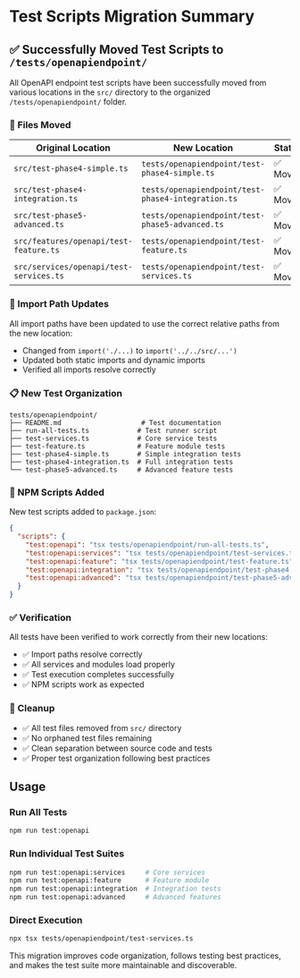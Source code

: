 # Test Scripts Migration Summary

## ✅ Successfully Moved Test Scripts to `/tests/openapiendpoint/`

All OpenAPI endpoint test scripts have been successfully moved from various locations in the `src/` directory to the organized `/tests/openapiendpoint/` folder.

### 📁 Files Moved

| Original Location | New Location | Status |
|------------------|--------------|--------|
| `src/test-phase4-simple.ts` | `tests/openapiendpoint/test-phase4-simple.ts` | ✅ Moved |
| `src/test-phase4-integration.ts` | `tests/openapiendpoint/test-phase4-integration.ts` | ✅ Moved |
| `src/test-phase5-advanced.ts` | `tests/openapiendpoint/test-phase5-advanced.ts` | ✅ Moved |
| `src/features/openapi/test-feature.ts` | `tests/openapiendpoint/test-feature.ts` | ✅ Moved |
| `src/services/openapi/test-services.ts` | `tests/openapiendpoint/test-services.ts` | ✅ Moved |

### 🔧 Import Path Updates

All import paths have been updated to use the correct relative paths from the new location:
- Changed from `import('./...)` to `import('../../src/...')`
- Updated both static imports and dynamic imports
- Verified all imports resolve correctly

### 📋 New Test Organization

```
tests/openapiendpoint/
├── README.md                    # Test documentation
├── run-all-tests.ts            # Test runner script
├── test-services.ts            # Core service tests
├── test-feature.ts             # Feature module tests
├── test-phase4-simple.ts       # Simple integration tests
├── test-phase4-integration.ts  # Full integration tests
└── test-phase5-advanced.ts     # Advanced feature tests
```

### 🚀 NPM Scripts Added

New test scripts added to `package.json`:
```json
{
  "scripts": {
    "test:openapi": "tsx tests/openapiendpoint/run-all-tests.ts",
    "test:openapi:services": "tsx tests/openapiendpoint/test-services.ts",
    "test:openapi:feature": "tsx tests/openapiendpoint/test-feature.ts",
    "test:openapi:integration": "tsx tests/openapiendpoint/test-phase4-integration.ts",
    "test:openapi:advanced": "tsx tests/openapiendpoint/test-phase5-advanced.ts"
  }
}
```

### ✅ Verification

All tests have been verified to work correctly from their new locations:
- ✅ Import paths resolve correctly
- ✅ All services and modules load properly
- ✅ Test execution completes successfully
- ✅ NPM scripts work as expected

### 🧹 Cleanup

- ✅ All test files removed from `src/` directory
- ✅ No orphaned test files remaining
- ✅ Clean separation between source code and tests
- ✅ Proper test organization following best practices

## Usage

### Run All Tests
```bash
npm run test:openapi
```

### Run Individual Test Suites
```bash
npm run test:openapi:services     # Core services
npm run test:openapi:feature      # Feature module
npm run test:openapi:integration  # Integration tests
npm run test:openapi:advanced     # Advanced features
```

### Direct Execution
```bash
npx tsx tests/openapiendpoint/test-services.ts
```

This migration improves code organization, follows testing best practices, and makes the test suite more maintainable and discoverable.